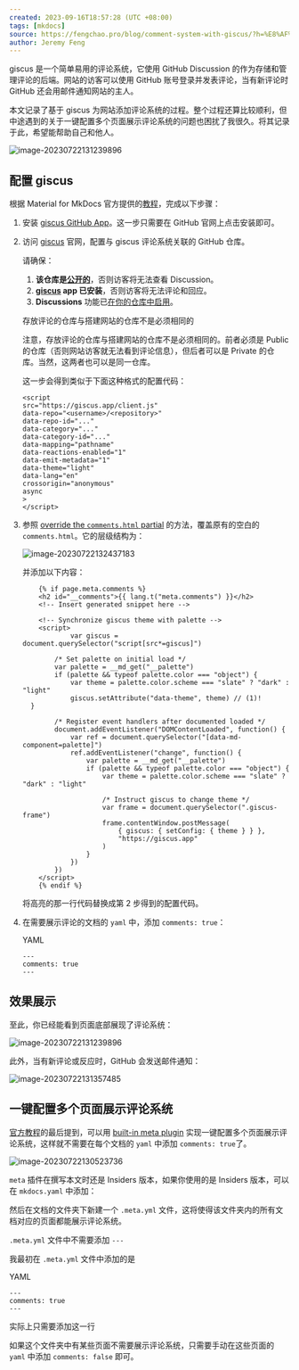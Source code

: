 ```yaml
---
created: 2023-09-16T18:57:28 (UTC +08:00)
tags: [mkdocs]
source: https://fengchao.pro/blog/comment-system-with-giscus/?h=%E8%AF%84%E8%AE%BA
author: Jeremy Feng
---
```

giscus 是一个简单易用的评论系统，它使用 GitHub Discussion 的作为存储和管理评论的后端。网站的访客可以使用 GitHub 账号登录并发表评论，当有新评论时 GitHub 还会用邮件通知网站的主人。

本文记录了基于 giscus 为网站添加评论系统的过程。整个过程还算比较顺利，但中途遇到的关于一键配置多个页面展示评论系统的问题也困扰了我很久。将其记录于此，希望能帮助自己和他人。

![image-20230722131239896](https://fengchao.pro/blog/assets/2023-07-21-comment-system-with-giscus/index-image/image-20230722131239896.png)

## 配置 giscus

根据 Material for MkDocs 官方提供的[教程](https://squidfunk.github.io/mkdocs-material/setup/adding-a-comment-system/)，完成以下步骤：

1.  安装 [giscus GitHub App](https://github.com/apps/giscus)。这一步只需要在 GitHub 官网上点击安装即可。
    
2.  访问 [giscus](https://giscus.app/) 官网，配置与 giscus 评论系统关联的 GitHub 仓库。
    
    请确保：
    
    1.  **该仓库是[公开的](https://docs.github.com/en/github/administering-a-repository/managing-repository-settings/setting-repository-visibility#making-a-repository-public)**，否则访客将无法查看 Discussion。
    2.  **[giscus](https://github.com/apps/giscus) app 已安装**，否则访客将无法评论和回应。
    3.  **Discussions** 功能已[在你的仓库中启用](https://docs.github.com/en/github/administering-a-repository/managing-repository-settings/enabling-or-disabling-github-discussions-for-a-repository)。
    
    存放评论的仓库与搭建网站的仓库不是必须相同的
    
    注意，存放评论的仓库与搭建网站的仓库不是必须相同的。前者必须是 Public 的仓库（否则网站访客就无法看到评论信息），但后者可以是 Private 的仓库。当然，这两者也可以是同一仓库。
    
    这一步会得到类似于下面这种格式的配置代码：
    ```
    <script
    src="https://giscus.app/client.js"
    data-repo="<username>/<repository>"
    data-repo-id="..."
    data-category="..."
    data-category-id="..."
    data-mapping="pathname"
    data-reactions-enabled="1"
    data-emit-metadata="1"
    data-theme="light"
    data-lang="en"
    crossorigin="anonymous"
    async
    >
    </script>
    ```

3.  参照 [override the `comments.html` partial](https://squidfunk.github.io/mkdocs-material/customization/#overriding-partials) 的方法，覆盖原有的空白的 `comments.html`。它的层级结构为：
    
    ![image-20230722132437183](https://fengchao.pro/blog/assets/2023-07-21-comment-system-with-giscus/index-image/image-20230722132437183.png)
    
    并添加以下内容：
    ```
        {% if page.meta.comments %}
        <h2 id="__comments">{{ lang.t("meta.comments") }}</h2>
        <!-- Insert generated snippet here -->
    
        <!-- Synchronize giscus theme with palette -->
        <script>
                var giscus = document.querySelector("script[src*=giscus]")
    
            /* Set palette on initial load */
            var palette = __md_get("__palette")
            if (palette && typeof palette.color === "object") {
                var theme = palette.color.scheme === "slate" ? "dark" : "light"
                giscus.setAttribute("data-theme", theme) // (1)!
      }
    
            /* Register event handlers after documented loaded */
            document.addEventListener("DOMContentLoaded", function() {
                var ref = document.querySelector("[data-md-component=palette]")
                ref.addEventListener("change", function() {
                    var palette = __md_get("__palette")
                    if (palette && typeof palette.color === "object") {
                        var theme = palette.color.scheme === "slate" ? "dark" : "light"
    
                        /* Instruct giscus to change theme */
                        var frame = document.querySelector(".giscus-frame")
                        frame.contentWindow.postMessage(
                            { giscus: { setConfig: { theme } } },
                            "https://giscus.app"
                        )
                    }
                })
            })
        </script>
        {% endif %}
    ```
    
    将高亮的那一行代码替换成第 2 步得到的配置代码。
    
4.  在需要展示评论的文档的 `yaml` 中，添加 `comments: true`：
    
    YAML
    
    ```
    ---
    comments: true
    ---
    
    ```
    

## 效果展示

至此，你已经能看到页面底部展现了评论系统：

![image-20230722131239896](https://fengchao.pro/blog/assets/2023-07-21-comment-system-with-giscus/index-image/image-20230722131239896.png)

此外，当有新评论或反应时，GitHub 会发送邮件通知：

![image-20230722131357485](https://fengchao.pro/blog/assets/2023-07-21-comment-system-with-giscus/index-image/image-20230722131357485.png)

## 一键配置多个页面展示评论系统

[官方教程](https://squidfunk.github.io/mkdocs-material/setup/adding-a-comment-system/)的最后提到，可以用 [built-in meta plugin](https://squidfunk.github.io/mkdocs-material/reference/#built-in-meta-plugin) 实现一键配置多个页面展示评论系统，这样就不需要在每个文档的 `yaml` 中添加 `comments: true`了。

![image-20230722130523736](https://fengchao.pro/blog/assets/2023-07-21-comment-system-with-giscus/index-image/image-20230722130523736.png)

`meta` 插件在撰写本文时还是 Insiders 版本，如果你使用的是 Insiders 版本，可以在 `mkdocs.yaml` 中添加：

然后在文档的文件夹下新建一个 `.meta.yml` 文件，这将使得该文件夹内的所有文档对应的页面都能展示评论系统。

`.meta.yml` 文件中不需要添加 `---`

我最初在 `.meta.yml` 文件中添加的是

YAML

```
---
comments: true
---

```

实际上只需要添加这一行

如果这个文件夹中有某些页面不需要展示评论系统，只需要手动在这些页面的`yaml` 中添加 `comments: false` 即可。
